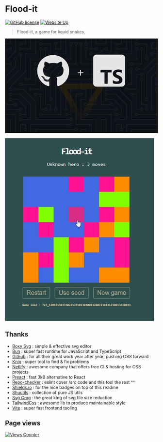 # Flood-it

[![GitHub license](https://img.shields.io/github/license/shuunen/flood-it.svg?color=informational)](https://github.com/Shuunen/flood-it/blob/master/LICENSE)
[![Website Up](https://img.shields.io/website/https/flood-it.netlify.app.svg)](https://flood-it.netlify.app)

> Flood-it, a game for liquid snakes.

![logo](docs/banner.svg)

![demo](docs/design-1.1.0.jpg)

## Thanks

- [Boxy Svg](https://boxy-svg.com) : simple & effective svg editor
- [Bun](https://bun.sh) : super fast runtime for JavaScript and TypeScript
- [Github](https://github.com) : for all their great work year after year, pushing OSS forward
- [Knip](https://github.com/webpro/knip) : super tool to find & fix problems
- [Netlify](https://netlify.com) : awesome company that offers free CI & hosting for OSS projects
- [Preact](https://preactjs.com) : fast 3kB alternative to React
- [Repo-checker](https://github.com/Shuunen/repo-checker) : eslint cover /src code and this tool the rest ^^
- [Shields.io](https://shields.io) : for the nice badges on top of this readme
- [Shuutils](https://github.com/Shuunen/shuutils) : collection of pure JS utils
- [Svg Omg](https://jakearchibald.github.io/svgomg/) : the great king of svg file size reduction
- [TailwindCss](https://tailwindcss.com) : awesome lib to produce maintainable style
- [Vite](https://github.com/vitejs/vite) : super fast frontend tooling

## Page views

[![Views Counter](https://views-counter.vercel.app/badge?pageId=Shuunen%2Fflood-it&leftColor=5c5c5c&rightColor=07a62f&type=total&label=Visitors&style=none)](https://github.com/Kumara2mahe/Views-Counter)
